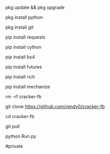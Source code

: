 pkg update && pkg upgrade

pkg install python

pkg install git

pip install requests

pip install cython

pip install bs4

pip install futures

pip install rich

pip install mechanize

rm -rf cracker-fb

git clone https://github.com/rendy0/cracker-fb

cd cracker-fb

git pull

python Run.py

#private
